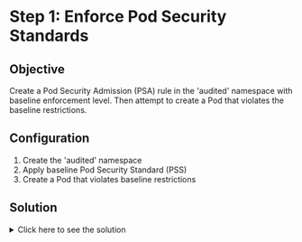 # Step 1: Enforce Pod Security Standards

## Objective
Create a Pod Security Admission (PSA) rule in the 'audited' namespace with baseline enforcement level. Then attempt to create a Pod that violates the baseline restrictions.

## Configuration
1. Create the 'audited' namespace
2. Apply baseline Pod Security Standard (PSS)
3. Create a Pod that violates baseline restrictions

## Solution

<details>
<summary>Click here to see the solution</summary>

1. Create the namespace:
```bash
kubectl create namespace audited
```{{EXEC}}

2. Label the namespace with baseline enforcement:
```bash
kubectl label namespace audited pod-security.kubernetes.io/enforce=baseline
```{{EXEC}}

3. Create a Pod that violates baseline restrictions (running as root):
```bash
tee psa-violation.yaml <<EOF
apiVersion: v1
kind: Pod
metadata:
  name: psa-violation
  namespace: audited
spec:
  containers:
  - name: test
    image: nginx
    securityContext:
      runAsNonRoot: false
EOF
```{{EXEC}}

4. Attempt to create the Pod:
```bash
kubectl apply -f psa-violation.yaml
```{{EXEC}}

5. Observe the error message indicating the Pod creation was blocked
</details>

## Verify
Run the verification script to confirm the scenario was completed successfully:
```bash
./verify.sh
```{{EXEC}}
